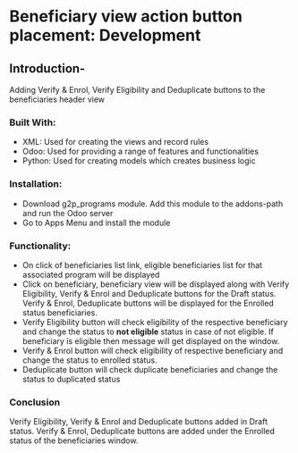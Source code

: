 # Beneficiary view action button placement: Development

## &#x20;Introduction-

Adding Verify & Enrol, Verify Eligibility and Deduplicate buttons to the beneficiaries header view

### Built With:

* XML: Used for creating the views and record rules
* Odoo: Used for providing a range of features and functionalities
* Python: Used for creating models which creates business logic

### Installation:

* Download g2p\_programs module. Add this module to the addons-path and run the Odoo server
* Go to Apps Menu and install the module

### Functionality:

* On click of beneficiaries list link, eligible beneficiaries list for that associated program will be displayed
* Click on beneficiary, beneficiary view will be displayed along with Verify Eligibility, Verify & Enrol and Deduplicate buttons for the Draft status. Verify & Enrol, Deduplicate buttons will be displayed for the Enrolled status beneficiaries.
* Verify Eligibility button will check eligibility of the respective beneficiary and change the status to **not eligible** status in case of not eligible. If beneficiary is eligible then message will get displayed on the window.
* Verify & Enrol button will check eligibility of respective beneficiary and change the status to enrolled status.
* Deduplicate button will check duplicate beneficiaries and change the status to duplicated status

### Conclusion

Verify Eligibility, Verify & Enrol and Deduplicate buttons added in Draft status. Verify & Enrol, Deduplicate buttons are added under the Enrolled status of the beneficiaries window.

